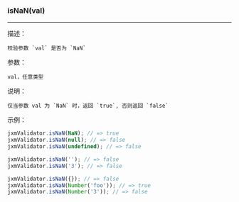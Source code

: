 
### isNaN(val)

----------

描述：

    校验参数 `val` 是否为 `NaN`

参数：

    val，任意类型

说明：

    仅当参数 val 为 `NaN` 时，返回 `true`, 否则返回 `false`

示例：

```javascript
jxmValidator.isNaN(NaN); // => true
jxmValidator.isNaN(null); // => false
jxmValidator.isNaN(undefined); // => false

jxmValidator.isNaN(''); // => false
jxmValidator.isNaN('3'); // => false

jxmValidator.isNaN({}); // => false
jxmValidator.isNaN(Number('foo')); // => true
jxmValidator.isNaN(Number('3')); // => false
```
